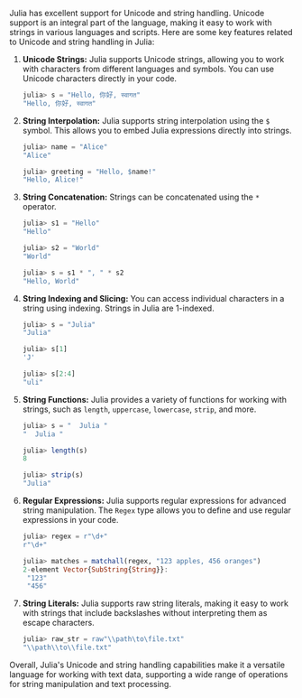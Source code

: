 Julia has excellent support for Unicode and string handling. Unicode support is an integral part of the language, making it easy to work with strings in various languages and scripts. Here are some key features related to Unicode and string handling in Julia:

1. **Unicode Strings:** Julia supports Unicode strings, allowing you to work with characters from different languages and symbols. You can use Unicode characters directly in your code.

   ```julia
   julia> s = "Hello, 你好, स्वागत"
   "Hello, 你好, स्वागत"
   ```

2. **String Interpolation:** Julia supports string interpolation using the `$` symbol. This allows you to embed Julia expressions directly into strings.

   ```julia
   julia> name = "Alice"
   "Alice"

   julia> greeting = "Hello, $name!"
   "Hello, Alice!"
   ```

3. **String Concatenation:** Strings can be concatenated using the `*` operator.

   ```julia
   julia> s1 = "Hello"
   "Hello"

   julia> s2 = "World"
   "World"

   julia> s = s1 * ", " * s2
   "Hello, World"
   ```

4. **String Indexing and Slicing:** You can access individual characters in a string using indexing. Strings in Julia are 1-indexed.

   ```julia
   julia> s = "Julia"
   "Julia"

   julia> s[1]
   'J'

   julia> s[2:4]
   "uli"
   ```

5. **String Functions:** Julia provides a variety of functions for working with strings, such as `length`, `uppercase`, `lowercase`, `strip`, and more.

   ```julia
   julia> s = "  Julia "
   "  Julia "

   julia> length(s)
   8

   julia> strip(s)
   "Julia"
   ```

6. **Regular Expressions:** Julia supports regular expressions for advanced string manipulation. The `Regex` type allows you to define and use regular expressions in your code.

   ```julia
   julia> regex = r"\d+"
   r"\d+"

   julia> matches = matchall(regex, "123 apples, 456 oranges")
   2-element Vector{SubString{String}}:
    "123"
    "456"
   ```

7. **String Literals:** Julia supports raw string literals, making it easy to work with strings that include backslashes without interpreting them as escape characters.

   ```julia
   julia> raw_str = raw"\\path\to\file.txt"
   "\\path\\to\\file.txt"
   ```

Overall, Julia's Unicode and string handling capabilities make it a versatile language for working with text data, supporting a wide range of operations for string manipulation and text processing.